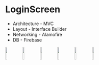 # LoginScreen

- Architecture - MVC
- Layout - Interface Builder
- Networking - Alamofire
- DB - Firebase
<img src="https://github.com/VadimSorokolit/LoginScreen/assets/130312733/d092cdd4-3ac0-4fe5-a645-4bee7a0374f1" width = 10%>
<img src="https://github.com/VadimSorokolit/LoginScreen/assets/130312733/d4948206-cc2c-4d07-bc27-46c8c9ff8e30" width = 10%>
<img src="https://github.com/VadimSorokolit/LoginScreen/assets/130312733/4b554b9b-0524-46ee-ab3e-298a6d3a4cd8" width = 10%>
<img src="https://github.com/VadimSorokolit/LoginScreen/assets/130312733/30180e9f-f9e1-479c-8cb0-7172bdc382ea" width = 10%>
<img src="https://github.com/VadimSorokolit/LoginScreen/assets/130312733/e7ac9597-71b6-4170-b64b-ec6ccb3b87bb" width = 10%>
<img src="https://github.com/VadimSorokolit/LoginScreen/assets/130312733/9751ebf6-78f6-47fd-99e6-f357d44bfe0e" width = 10%>



